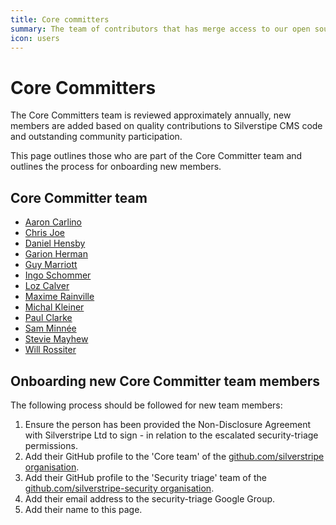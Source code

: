 ```yaml
---
title: Core committers
summary: The team of contributors that has merge access to our open source repositories
icon: users
---
```


# Core Committers

The Core Committers team is reviewed approximately annually, new members are added based on quality contributions to Silverstipe CMS code and outstanding community participation.

This page outlines those who are part of the Core Committer team and outlines the process for onboarding new members.

## Core Committer team

* [Aaron Carlino](https://github.com/unclecheese/)
* [Chris Joe](https://github.com/flamerohr/)
* [Daniel Hensby](https://github.com/dhensby)
* [Garion Herman](https://github.com/cheddam)
* [Guy Marriott](https://github.com/ScopeyNZ)
* [Ingo Schommer](https://github.com/chillu)
* [Loz Calver](https://github.com/kinglozzer)
* [Maxime Rainville](https://github.com/maxime-rainville)
* [Michal Kleiner](https://github.com/michalkleiner)
* [Paul Clarke](https://github.com/clarkepaul)
* [Sam Minnée](https://github.com/sminnee)
* [Stevie Mayhew](https://github.com/stevie-mayhew/)
* [Will Rossiter](https://github.com/wilr/)

## Onboarding new Core Committer team members

The following process should be followed for new team members:

1. Ensure the person has been provided the Non-Disclosure Agreement with Silverstripe Ltd to sign - in relation to the escalated security-triage permissions.
1. Add their GitHub profile to the 'Core team' of the [github.com/silverstripe organisation](https://github.com/silverstripe).
2. Add their GitHub profile to the 'Security triage' team of the [github.com/silverstripe-security organisation](https://github.com/silverstripe-security).
3. Add their email address to the security-triage Google Group.
4. Add their name to this page.